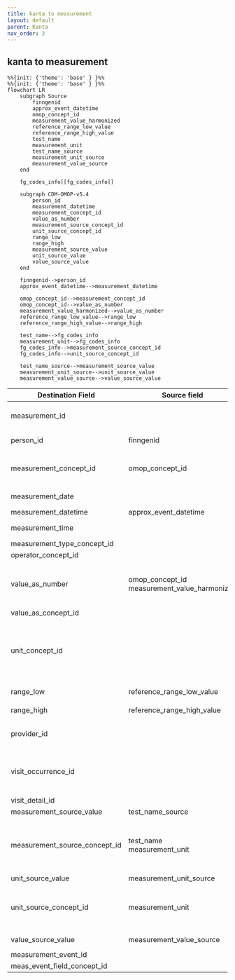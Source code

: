```yaml
---
title: kanta to measurement
layout: default
parent: Kanta
nav_order: 3
---
```


## kanta to measurement

```mermaid
%%{init: {'theme': 'base' } }%%
%%{init: {'theme': 'base' } }%%
flowchart LR
    subgraph Source
        finngenid
        approx_event_datetime
        omop_concept_id
        measurement_value_harmonized
        reference_range_low_value
        reference_range_high_value
        test_name
        measurement_unit
        test_name_source
        measurement_unit_source
        measurement_value_source
    end

    fg_codes_info[[fg_codes_info]]

    subgraph CDM-OMOP-v5.4
        person_id
        measurement_datetime
        measurement_concept_id        
        value_as_number
        measurement_source_concept_id
        unit_source_concept_id        
        range_low
        range_high
        measurement_source_value
        unit_source_value
        value_source_value
    end

    finngenid-->person_id
    approx_event_datetime-->measurement_datetime

    omop_concept_id-->measurement_concept_id
    omop_concept_id-->value_as_number
    measurement_value_harmonized-->value_as_number
    reference_range_low_value-->range_low
    reference_range_high_value-->range_high

    test_name-->fg_codes_info
    measurement_unit-->fg_codes_info
    fg_codes_info-->measurement_source_concept_id
    fg_codes_info-->unit_source_concept_id

    test_name_source-->measurement_source_value
    measurement_unit_source-->unit_source_value
    measurement_value_source-->value_source_value

```

| Destination Field | Source field | Logic | Comment field |
| --- | --- | --- | --- |
| measurement_id |  | Incremental integer. Unique value per each row measurement + 118000000000 (offset) | Generated |
| person_id | finngenid | `person_id` from person table where `person_source_value` equals `finngenid` |   Calculated |
| measurement_concept_id | omop_concept_id | `omop_concept_id` not equals NULL OR `omop_concept_id` not equals -1 then `omop_concept_id` | Calculated <br> NOTE: 0 when `measurement_source_concept_id` is NULL  |
| measurement_date |  | extract date from `measurement_datetime` for all | Calculated |
| measurement_datetime | approx_event_datetime | Copied from  `approx_event_datetime` | Copied |
| measurement_time |  | extract time from `measurement_datetime` for all | Calculated |
| measurement_type_concept_id |  | Set 32879 - 'Registry' for all | Calculated |
| operator_concept_id |  | Set 0 for all | Calculated |
| value_as_number | omop_concept_id<br>measurement_value_harmonized | Calculated: <br>`measurement_value_harmonized` < 0 and `omop_concept_id` IN [Negative value concept ids](https://ohdsi.github.io/Themis/negative_value_as_number.html)<br>`measurement_value_harmonized` > 0  | Calculated <br> NOTE: `value_as_number` can be NULL |
| value_as_concept_id |  | Set 0 for all | Info not available |
| unit_concept_id |  | `concept_id_2` from concept_relationship table where `concept_id_1` equals `unit_source_concept_id` and `relationship_id` equals "Maps to" and  `domain_id` equals "Unit".<br>0 if standard concept_id is not found.  | Calculated |
| range_low | reference_range_low_value | Copied from `reference_range_low_value` | Copied |
| range_high | reference_range_high_value | Copied from `reference_range_high_value` | Copied |
| provider_id |  | `provider_id` for mapped `visit_occurrence_id` from visit_occurrence table. | Calculated |
| visit_occurrence_id |  | Link to correspondent `visit_occurrence_id` from visit_occurrence table where `visit_source_value` equals "SOURCE=KANTA;INDEX=". | Calculated |
| visit_detail_id |  | Set NULL for all | Info not available |
| measurement_source_value | test_name_source | Copied from `test_name_source` | Copied |
| measurement_source_concept_id | test_name<br>measurement_unit | `omop_concept_id` from fg_codes_info where `vocabulary_id` IN ("LABfi_ALL") and CONCAT(`test_name`,`measurement_unit`) equals `code` <br> ELSE 0 | Calculated |
| unit_source_value | measurement_unit_source | Copied from `measurement_unit_source` | Copied |
| unit_source_concept_id | measurement_unit | `omop_concept_id` from fg_codes_info where `vocabulary_id` IN ("UNITfi_ALL") and `measurement_unit` equals `code` <br> ELSE 0 | Calculated |
| value_source_value | measurement_value_source | Copied from `measurement_value_source` | Copied |
| measurement_event_id |  | Set NULL for all | Info not available |
| meas_event_field_concept_id |  | Set 0 for all | Info not available |



